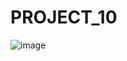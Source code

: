 # PROJECT_10
![image](https://github.com/Neelpatel77/PROJECT_10/assets/94647177/a78abd4a-26c3-45e2-8854-8e87dfb4df93)
